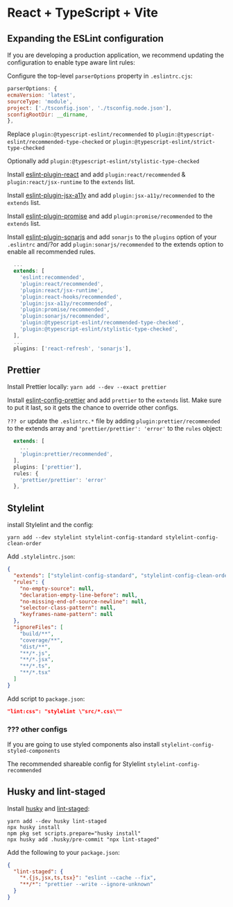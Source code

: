# React + TypeScript + Vite

## Expanding the ESLint configuration

If you are developing a production application, we recommend updating the configuration to enable type aware lint rules:

Configure the top-level `parserOptions` property in `.eslintrc.cjs`:

```js
parserOptions: {
ecmaVersion: 'latest',
sourceType: 'module',
project: ['./tsconfig.json', './tsconfig.node.json'],
sconfigRootDir: __dirname,
},
```

Replace `plugin:@typescript-eslint/recommended` to `plugin:@typescript-eslint/recommended-type-checked` or `plugin:@typescript-eslint/strict-type-checked`

Optionally add `plugin:@typescript-eslint/stylistic-type-checked`

Install [eslint-plugin-react](https://github.com/jsx-eslint/eslint-plugin-react) and add `plugin:react/recommended` & `plugin:react/jsx-runtime` to the `extends` list.

Install [eslint-plugin-jsx-a11y](https://github.com/jsx-eslint/eslint-plugin-jsx-a11y) and add `plugin:jsx-a11y/recommended` to the `extends` list.

Install [eslint-plugin-promise](https://github.com/eslint-community/eslint-plugin-promise) and add `plugin:promise/recommended` to the `extends` list.

Install [eslint-plugin-sonarjs](https://github.com/SonarSource/eslint-plugin-sonarjs) and add `sonarjs` to the `plugins` option of your `.eslintrc` and/?or add `plugin:sonarjs/recommended` to the extends option to enable all recommended rules.

```js
  ...
  extends: [
    'eslint:recommended',
    'plugin:react/recommended',
    'plugin:react/jsx-runtime',
    'plugin:react-hooks/recommended',
    'plugin:jsx-a11y/recommended',
    'plugin:promise/recommended',
    'plugin:sonarjs/recommended',
    'plugin:@typescript-eslint/recommended-type-checked',
    'plugin:@typescript-eslint/stylistic-type-checked',
  ],
  ...
  plugins: ['react-refresh', 'sonarjs'],
```

## Prettier

Install Prettier locally: `yarn add --dev --exact prettier`

Install [eslint-config-prettier](https://github.com/prettier/eslint-config-prettier) and add `prettier` to the `extends` list. Make sure to put it last, so it gets the chance to override other configs.

`??? or` update the `.eslintrc.*` file by adding `plugin:prettier/recommended` to the extends array and `'prettier/prettier': 'error'` to the `rules` object:

```js
  extends: [
    ...
    'plugin:prettier/recommended',
  ],
  plugins: ['prettier'],
  rules: {
    'prettier/prettier': 'error'
  },
```

## Stylelint

install Stylelint and the config:

```
yarn add --dev stylelint stylelint-config-standard stylelint-config-clean-order
```

Add `.stylelintrc.json`:

```json
{
  "extends": ["stylelint-config-standard", "stylelint-config-clean-order"],
  "rules": {
    "no-empty-source": null,
    "declaration-empty-line-before": null,
    "no-missing-end-of-source-newline": null,
    "selector-class-pattern": null,
    "keyframes-name-pattern": null
  },
  "ignoreFiles": [
    "build/**",
    "coverage/**",
    "dist/**",
    "**/*.js",
    "**/*.jsx",
    "**/*.ts",
    "**/*.tsx"
  ]
}
```

Add script to `package.json`:

```json
"lint:css": "stylelint \"src/*.css\""
```

### ??? other configs

If you are going to use styled components also install `stylelint-config-styled-components`

The recommended shareable config for Stylelint `stylelint-config-recommended`

## Husky and lint-staged

Install [husky](https://github.com/typicode/husky) and [lint-staged](https://github.com/lint-staged/lint-staged):

```
yarn add --dev husky lint-staged
npx husky install
npm pkg set scripts.prepare="husky install"
npx husky add .husky/pre-commit "npx lint-staged"
```

Add the following to your `package.json`:

```json
{
  "lint-staged": {
    "*.{js,jsx,ts,tsx}": "eslint --cache --fix",
    "**/*": "prettier --write --ignore-unknown"
  }
}
```
